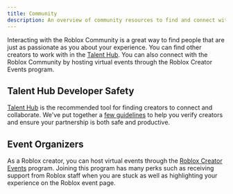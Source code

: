```yaml
---
title: Community
description: An overview of community resources to find and connect with other creators.
---
```


Interacting with the Roblox Community is a great way to find people that are just as passionate as you about your experience. You can find other creators to work with in the [Talent Hub](https://talent.roblox.com). You can also connect with the Roblox Community by hosting virtual events through the Roblox Creator Events program.

## Talent Hub Developer Safety

[Talent Hub](https://talent.roblox.com) is the recommended tool for finding creators to connect and collaborate. We've put together a [few guidelines](../../production/community/talent-hub-developer-safety.md) to help you verify creators and ensure your partnership is both safe and productive.

## Event Organizers

As a Roblox creator, you can host virtual events through the [Roblox Creator Events](../../production/community/event-organizers.md) program. Joining this program has many perks such as receiving support from Roblox staff when you are stuck as well as highlighting your experience on the Roblox event page.
